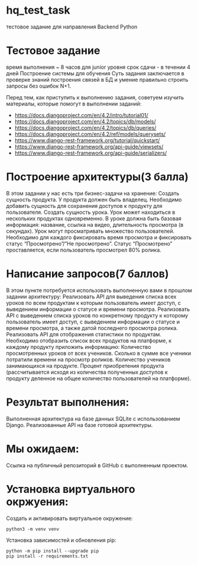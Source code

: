 # hq_test_task
 тестовое задание для направления Backend Python

# Тестовое задание
время выполнения ~ 8 часов для junior уровня
срок сдачи - в течении 4 дней
Построение системы для обучения
Суть задания заключается в проверке знаний построения связей в БД и умение правильно строить запросы без ошибок N+1.

Перед тем, как приступить к выполнению задания, советуем изучить материалы, которые помогут в выполнении заданий:

- https://docs.djangoproject.com/en/4.2/intro/tutorial01/
- https://docs.djangoproject.com/en/4.2/topics/db/models/
- https://docs.djangoproject.com/en/4.2/topics/db/queries/
- https://docs.djangoproject.com/en/4.2/ref/models/querysets/
- https://www.django-rest-framework.org/tutorial/quickstart/
- https://www.django-rest-framework.org/api-guide/viewsets/
- https://www.django-rest-framework.org/api-guide/serializers/


#  Построение архитектуры(3 балла)
В этом задании у нас есть три бизнес-задачи на хранение:
Создать сущность продукта. У продукта должен быть владелец. Необходимо добавить сущность для сохранения доступов к продукту для пользователя.
Создать сущность урока. Урок может находиться в нескольких продуктах одновременно. В уроке должна быть базовая информация: название, ссылка на видео, длительность просмотра (в секундах).
Урок могут просматривать множество пользователей. Необходимо для каждого фиксировать время просмотра и фиксировать статус “Просмотрено”/”Не просмотрено”. 
Статус “Просмотрено” проставляется, если пользователь просмотрел 80% ролика.

# Написание запросов(7 баллов)
В этом пункте потребуется использовать выполненную вами в прошлом задании архитектуру:
Реализовать API для выведения списка всех уроков по всем продуктам к которым пользователь имеет доступ, с выведением информации о статусе и времени просмотра.
Реализовать API с выведением списка уроков по конкретному продукту к которому пользователь имеет доступ, с выведением информации о статусе и времени просмотра, а также датой последнего просмотра ролика.
Реализовать API для отображения статистики по продуктам. Необходимо отобразить список всех продуктов на платформе, к каждому продукту приложить информацию:
Количество просмотренных уроков от всех учеников.
Сколько в сумме все ученики потратили времени на просмотр роликов.
Количество учеников занимающихся на продукте.
Процент приобретения продукта (рассчитывается исходя из количества полученных доступов к продукту деленное на общее количество пользователей на платформе).


# Результат выполнения:
Выполненная архитектура на базе данных SQLite с использованием Django.
Реализованные API на базе готовой архитектуры.


# Мы ожидаем: 
Ссылка на публичный репозиторий в GitHub с выполненным проектом.

# Установка виртуального окржуения:


Cоздать и активировать виртуальное окружение:

```
python3 -m venv venv
```
Установка зависимостей и обновления pip:

```
python -m pip install --upgrade pip
pip install -r requirements.txt
```